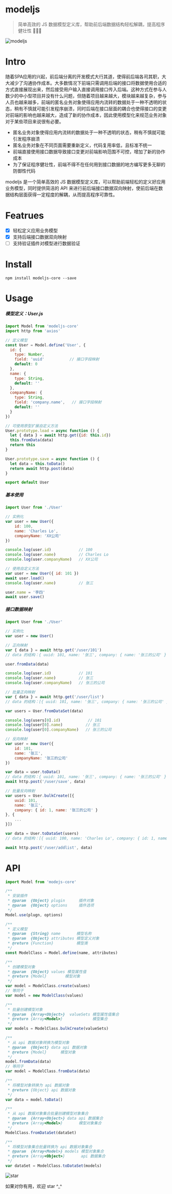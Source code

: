 # modeljs
> 简单高效的 JS 数据模型定义库，帮助前后端数据结构轻松解耦，提高程序健壮性 💪💪💪

![modeljs](./assets/modeljs.png)

# Intro
随着SPA应用的兴起，前后端分离的开发模式大行其道，使得前后端各司其职，大大减少了沟通协作成本。大多数情况下前端只需调用后端的接口将数据使用合适的方式直接展现出来，然后接受用户输入直接调用接口传入后端。这种方式在参与人数少的中小型项目并没有什么问题，但随着项目越来越大，模块越来越复杂，参与人员也越来越多，前端的匿名业务对象使得应用内流转的数据处于一种不透明的状态，稍有不慎就可能引发程序崩溃，同时后端在接口层面的耦合也使得接口的变更对前端的影响也越来越大，造成了新的协作成本，因此使用模型化来规范业务对象对于某些项目来说很有必要。

* 匿名业务对象使得应用内流转的数据处于一种不透明的状态，稍有不慎就可能引发程序崩溃
* 匿名业务对象在不同页面需要重新定义，代码复用率低，且标准不统一
* 前端直接使用接口数据导致接口变更对前端影响范围不可控，增加了新的协作成本
* 为了保证程序健壮性，前端不得不在任何用到接口数据的地方编写更多无聊的防御性代码

modeljs 是一个简单高效的 JS 数据模型定义库，可以帮助前端轻松的定义好应用业务模型，同时提供简洁的 API 来进行前后端接口数据双向映射，使前后端在数据结构层面获得一定程度的解耦，从而提高程序可靠性。

# Featrues
- [x] 轻松定义应用业务模型
- [x] 支持后端接口数据双向映射
- [ ] 支持验证插件对模型进行数据验证

# Install
```
npm install modeljs-core --save
```

# Usage

##### 模型定义：User.js
``` js
import Model from 'modeljs-core'
import http from 'axios'

// 定义模型
const User = Model.define('User', {
  id: {
    type: Number,
    field: 'uuid'           // 接口字段映射
    default: 0
  },
  name: {
    type: String,
    default: ''
  },
  companyName: {
    type: String,
    field: 'company.name',   // 接口字段映射
    default: ''
  }
})

// 可使用原型扩展自定义方法
User.prototype.load = async function () {
  let { data } = await http.get({id: this.id})
  this.fromData(data)
  return this
}

User.prototype.save = async function () {
  let data = this.toData()
  return await http.post(data)
}

export default User
```

##### 基本使用
``` js
import User from './User'

// 实例化
var user = new User({
    id: 100,
    name: 'Charles Lo',
    companyName: 'XX公司'
})

console.log(user.id)            // 100
console.log(user.name)          // Charles Lo
console.log(user.companyName)   // XX公司

// 使用自定义方法
var user = new User({ id: 101 })
await user.load()
console.log(user.name)          // 张三

user.name = '李四'
await user.save()
```

##### 接口数据映射
``` js
import User from './User'

// 实例化
var user = new User()

// 正向映射
var { data } = await http.get('/user/101')
// data 的结构：{ uuid: 101, name: '张三', company: { name: '张三的公司' } }

user.fromData(data)

console.log(user.id)            // 101
console.log(user.name)          // 张三
console.log(user.companyName)   // 张三的公司

// 批量正向映射
var { data } = await http.get('/user/list')
// data 的结构：[{ uuid: 101, name: '张三', company: { name: '张三的公司' } }, ...]

var users = User.fromDataSet(data)

console.log(users[0].id)            // 101
console.log(user[0].name)          // 张三
console.log(user[0].companyName)   // 张三的公司

// 反向映射
var user = new User({
    id: 101,
    name: '张三',
    companyName: '张三的公司'
})

var data = user.toData()
// data 的结构：{ uuid: 101, name: '张三', company: { name: '张三的公司' } }
await http.post('/user/save', data)

// 批量反向映射
var users = User.bulkCreate([{
    uuid: 101,
    name: '张三',
    company: { id: 1, name: '张三的公司' }
}, {
    ...
}])

var data = User.toDataSet(users)
// data 的结构：[{ uuid: 100, name: 'Charles Lo', company: { id: 1, name: 'XX公司' } }, ...]

await http.post('/user/addlist', data)

```

# API

``` js
import Model from 'modejs-core'

/**
 * 安装插件
 * @param  {Object} plugin      插件对象
 * @param  {Object} options     插件选项
 */
Model.use(plugn, options)

/**
 * 定义模型
 * @param  {String} name       模型名称
 * @param  {Object} attributes 模型定义对象
 * @return {Function}          模型类
 */
const ModelClass = Model.define(name, attributes)

/**
 * 创建模型对象
 * @param  {Object} values 模型属性值
 * @return {Model}        模型对象
 */
var model = ModelClass.create(values)
// 等同于
var model = new ModelClass(values)

/**
 * 批量创建模型对象
 * @param  {Array<Object>}  valueSets 模型属性值集合
 * @return {Array<Model>}             模型集合
 */
var models = ModelClass.bulkCreate(valueSets)

/**
 * 从 api 数据对象转换为模型对象
 * @param  {Object} data api 数据对象
 * @return {Model}      模型对象
 */
model.fromData(data)
// 等同于
var model = ModelClass.fromData(data)

/**
 * 将模型对象转换为 api 数据对象
 * @return {Object} api 数据对象
 */
var data = model.toData()

/**
 * 从 api 数据对象集合批量创建模型对象集合
 * @param  {Array<Object>} data api 数据集合
 * @return {Array<Model>}       模型对象集合
 */
ModelClass.fromDataSet(dataSet)

/**
 * 将模型对象集合批量转换为 api 数据对象集合
 * @param  {Array<Model>} models 模型对象集合
 * @return {Array<Object>}       api 数据集合
 */
var dataSet = ModelClass.toDataSet(models)
```

![star](https://user-gold-cdn.xitu.io/2018/7/24/164ca9c0e943dcd7?w=240&h=240&f=png&s=41877)

如果对你有用，欢迎 star ^_^